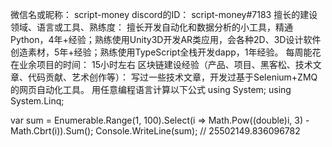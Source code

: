 微信名或昵称： script-money
discord的ID： script-money#7183
擅长的建设领域、语言或工具、熟练度： 擅长开发自动化和数据分析的小工具，精通Python，4年+经验；熟练使用Unity3D开发AR类应用，会各种2D、3D设计软件创造素材，5年+经验；熟练使用TypeScript全栈开发dapp，1年经验。
每周能花在业余项目的时间： 15小时左右
区块链建设经验（产品、项目、黑客松、技术文章、代码贡献、艺术创作等）： 写过一些技术文章，开发过基于Selenium+ZMQ的网页自动化工具。
用任意编程语言计算以下公式 
using System;
using System.Linq;

var sum = Enumerable.Range(1, 100).Select(i => Math.Pow((double)i, 3) - Math.Cbrt(i)).Sum();
Console.WriteLine(sum); // 25502149.836096782
